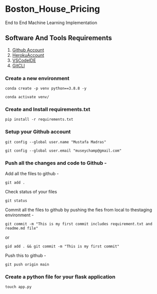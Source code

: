 # Boston_House_Pricing
End to End Machine Learning Implementation


## Software And Tools Requirements

1. [Github Account](https://github.com)
2. [HerokuAccount](https://heroku.com)
3. [VSCodeIDE](https://code.visualstudio.com/)
4. [GitCLI](https://git-scm.com/book/en/v2/Getting-Started-The-Command-Line)

### Create a new environment
```
conda create -p venv python==3.8.8 -y
```
```
conda activate venv/
```

### Create and Install requirements.txt
```
pip install -r requirements.txt
```

### Setup your Github account
```
git config --global user.name "Mustafa Madras"
```
```
git config --global user.email "museychamp@gmail.com"
```

### Push all the changes and code to Github -
Add all the files to github - 
```
git add .
```

Check status of your files
```
git status
```

Commit all the files to github by pushing the fies from local to  thestaging environment -
```
git commit -m "This is my first commit includes requirement.txt and readme.md file"
```
or 
```
gid add . && git commit -m "This is my first commit"
```

Push this to github -
```
git push origin main
```

### Create a python file for your flask application
```
touch app.py
````


